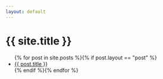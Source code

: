 ```yaml
---
layout: default
---
```


<h1>{{ site.title }}</h1>
<ul>
{% for post in site.posts %}{% if post.layout == "post" %}<li><a href="{{ site.baseurl }}{{ post.url }}">{{ post.title }}</a></li>{% endif %}{% endfor %}
</ul>
